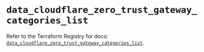 # `data_cloudflare_zero_trust_gateway_categories_list`

Refer to the Terraform Registry for docs: [`data_cloudflare_zero_trust_gateway_categories_list`](https://registry.terraform.io/providers/cloudflare/cloudflare/5.0.0/docs/data-sources/zero_trust_gateway_categories_list).
